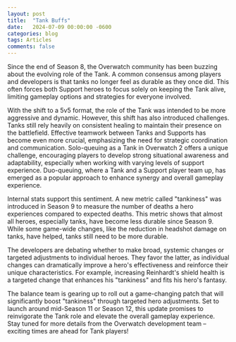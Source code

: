 ```yaml
---
layout: post
title:  "Tank Buffs"
date:   2024-07-09 00:00:00 -0600
categories: blog
tags: Articles
comments: false
---
```


Since the end of Season 8, the Overwatch community has been buzzing about the evolving role of the Tank. A common consensus among players and developers is that tanks no longer feel as durable as they once did. This often forces both Support heroes to focus solely on keeping the Tank alive, limiting gameplay options and strategies for everyone involved.

With the shift to a 5v5 format, the role of the Tank was intended to be more aggressive and dynamic. However, this shift has also introduced challenges. Tanks still rely heavily on consistent healing to maintain their presence on the battlefield. Effective teamwork between Tanks and Supports has become even more crucial, emphasizing the need for strategic coordination and communication.  Solo-queuing as a Tank in Overwatch 2 offers a unique challenge, encouraging players to develop strong situational awareness and adaptability, especially when working with varying levels of support experience. Duo-queuing, where a Tank and a Support player team up, has emerged as a popular approach to enhance synergy and overall gameplay experience.

Internal stats support this sentiment. A new metric called "tankiness" was introduced in Season 9 to measure the number of deaths a hero experiences compared to expected deaths. This metric shows that almost all heroes, especially tanks, have become less durable since Season 9. While some game-wide changes, like the reduction in headshot damage on tanks, have helped, tanks still need to be more durable.

The developers are debating whether to make broad, systemic changes or targeted adjustments to individual heroes. They favor the latter, as individual changes can dramatically improve a hero's effectiveness and reinforce their unique characteristics. For example, increasing Reinhardt's shield health is a targeted change that enhances his "tankiness" and fits his hero's fantasy.

The balance team is gearing up to roll out a game-changing patch that will significantly boost "tankiness" through targeted hero adjustments. Set to launch around mid-Season 11 or Season 12, this update promises to reinvigorate the Tank role and elevate the overall gameplay experience. Stay tuned for more details from the Overwatch development team – exciting times are ahead for Tank players!

